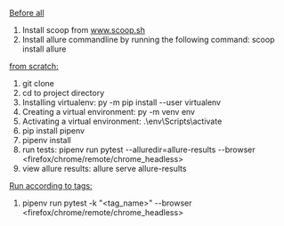 <u>Before all</u> <br>
1. Install scoop from www.scoop.sh
2. Install allure commandline by running the following command:
scoop install allure

<u>from scratch:</u> <br>

1. git clone
2. cd to project directory 
3. Installing virtualenv: 
py -m pip install --user virtualenv
4. Creating a virtual environment: 
py -m venv env
5. Activating a virtual environment:
.\env\Scripts\activate
6. pip install pipenv
7. pipenv install
8. run tests:
pipenv run pytest --alluredir=allure-results --browser <firefox/chrome/remote/chrome_headless> 
9. view allure results: 
allure serve allure-results

<u>Run according to tags:</u> <br>
1. pipenv run pytest -k "<tag_name>" --browser <firefox/chrome/remote/chrome_headless>